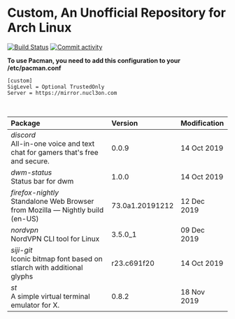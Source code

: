 # Custom, An Unofficial Repository for Arch Linux
[<img src="https://img.shields.io/travis/57r4n63r/archlinux-repository/master.svg?style=flat-square" alt="Build Status">](https://travis-ci.org/57r4n63r/archlinux-repository)
[<img src="https://img.shields.io/github/commit-activity/m/57r4n63r/archlinux-repository.svg?style=flat-square" alt="Commit activity">](https://github.com/57r4n63r/archlinux-repository/commits/master)

**To use Pacman, you need to add this configuration to your /etc/pacman.conf**

```
[custom]
SigLevel = Optional TrustedOnly
Server = https://mirror.nucl3on.com
```
<br>

Package	|  Version	|  Modification
:--- | :--- | :---
*discord*<br>All-in-one voice and text chat for gamers that's free and secure. | 0.0.9 | 14 Oct 2019
*dwm-status*<br>Status bar for dwm | 1.0.0 | 14 Oct 2019
*firefox-nightly*<br>Standalone Web Browser from Mozilla — Nightly build (en-US) | 73.0a1.20191212 | 12 Dec 2019
*nordvpn*<br>NordVPN CLI tool for Linux | 3.5.0_1 | 09 Dec 2019
*siji-git*<br>Iconic bitmap font based on stlarch with additional glyphs | r23.c691f20 | 14 Oct 2019
*st*<br>A simple virtual terminal emulator for X. | 0.8.2 | 18 Nov 2019

